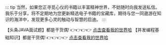 ::: tip
当然，如果您正寻觅心仪的书籍以丰富精神世界，不妨随时向我发送私信。我乐于分享，将不定期地为您更新精选电子书籍的宝藏库，期待与您一同遨游在知识的海洋中，发现更多心灵的触动与智慧的启迪。
:::

【头条JAVA面试题】都是干货偶! 👉👉👉👉 [点击查看我的世界哈](/backend-book/files/interview/头条java面试题.pdf)
【并发编程基础知识】都是干货偶! 👉👉👉👉 [点击查看我的世界哈](/backend-book/files/interview/并发编程基础知识.pdf)
